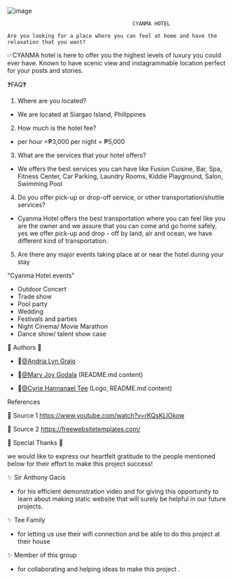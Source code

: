 
![image](https://user-images.githubusercontent.com/96286348/168738146-ad9172dc-a3e0-4376-baf3-f62ffb40a12a.png)

                                            CYANMA HOTEL 
    
    Are you looking for a place where you can feel at home and have the relaxation that you want?

✅CYANMA hotel is here to offer you the highest levels of luxury you could ever have. Known to have scenic view and instagrammable location perfect for your posts and stories.

❓FAQ❓

1. Where are you located?

- We are located at Siargao Island, Philippines 

2. How much is the hotel fee?

- per hour =₱3,000 per night = ₱5,000

3. What are the services that your hotel offers?

- We offers the best services you can have like Fusion Cuisine, Bar, Spa, Fitness Center, Car Parking, Laundry Rooms, Kiddie Playground, Salon, Swimming Pool

4. Do you offer pick-up or drop-off service, or other transportation/shuttle services?

- Cyanma Hotel offers the best transportation where you can feel like you are the owner and we assure that you can come and go home safely, yes we offer pick-up and drop - off  by land, air and ocean, we have different kind of transportation.

5. Are there any major events taking place at or near the hotel during your stay

  "Cyanma Hotel events"

* Outdoor Concert
* Trade show
* Pool party
* Wedding
* Festivals and parties
* Night Cinema/ Movie Marathon
* Dance show/ talent show case


 📝 Authors 📝

- 👩[@Andria Lyn Grajo](https://www.github.com/AndriaGrajo09)

- 👩[@Mary Joy Godala](https://www.github.com/mMJ12042001) (README.md content)

- 👩[@Cyrie Hannanael Tee](https://www.github.com/mscyrie131) (Logo, README.md content)



 References

 📌 Source 1 
  https://www.youtube.com/watch?v=rKQsKLlOkow
  
 📌 Source 2
  https://freewebsitetemplates.com/

  💓 Special Thanks 💓

 we would like to express our heartfelt gratitude to the people mentioned below for their effort to make this project success!

✨ Sir Anthony Gacis
  - for his efficient demonstration video and for giving this opportunity to learn about making static website that will surely be helpful in our future projects.

✨ Tee Family
  - for letting us use their wifi connection and be able to do this project at their house

✨ Member of this group
  - for collaborating and helping ideas to make this project .
